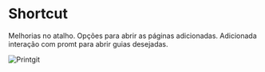 # Shortcut
Melhorias no atalho.
Opções para abrir as páginas adicionadas.
Adicionada interação com promt para abrir guias desejadas.

![Printgit](https://user-images.githubusercontent.com/79605319/157523289-32dcb215-0bbd-453c-b830-2c35b0ef9b0b.png)
